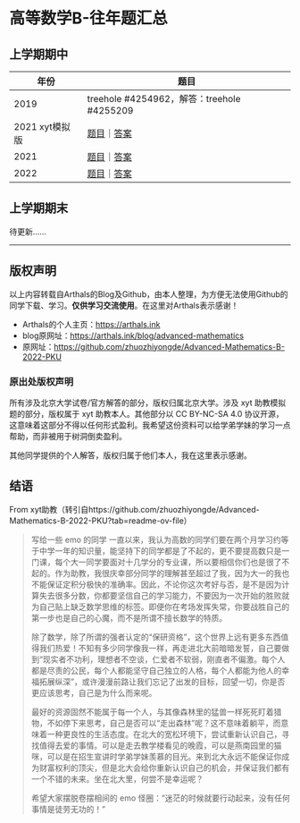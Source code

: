# 高等数学B-往年题汇总

## 上学期期中
|年份|题目|
|---|---|
|2019|treehole #4254962，解答：treehole #4255209|
|2021 xyt模拟版|[题目](https://calvinxiaocao.github.io/alohomora/adv-math-b/b1-2021midprac.pdf)｜[答案](https://calvinxiaocao.github.io/alohomora/adv-math-b/b1-2021midprac-answer.pdf)|
|2021|[题目](https://calvinxiaocao.github.io/alohomora/adv-math-b/b1-2021mid.pdf)｜[答案](https://calvinxiaocao.github.io/alohomora/adv-math-b/b1-2021mid-answer.pdf)|
|2022|[题目](https://calvinxiaocao.github.io/alohomora/adv-math-b/b1-2022mid.pdf)｜[答案](https://calvinxiaocao.github.io/alohomora/adv-math-b/b1-2022mid-answer.pdf)|

## 上学期期末

待更新……

-----

## 版权声明
以上内容转载自Arthals的Blog及Github，由本人整理，为方便无法使用Github的同学下载、学习。**仅供学习交流使用**。在这里对Arthals表示感谢！
* Arthals的个人主页：https://arthals.ink
* blog原网址：https://arthals.ink/blog/advanced-mathematics
* 原网址：https://github.com/zhuozhiyongde/Advanced-Mathematics-B-2022-PKU


### 原出处版权声明
所有涉及北京大学试卷/官方解答的部分，版权归属北京大学。涉及 xyt 助教模拟题的部分，版权属于 xyt 助教本人。其他部分以 CC BY-NC-SA 4.0 协议开源，这意味着这部分不得以任何形式盈利。我希望这份资料可以给学弟学妹的学习一点帮助，而非被用于树洞倒卖盈利。

其他同学提供的个人解答，版权归属于他们本人，我在这里表示感谢。

## 结语
From xyt助教（转引自https://github.com/zhuozhiyongde/Advanced-Mathematics-B-2022-PKU?tab=readme-ov-file）

> 写给一些 emo 的同学   一直以来，我认为高数的同学们要在两个月学习约等于中学一年的知识量，能坚持下的同学都是了不起的，更不要提高数只是一门课，每个大一同学要面对十几学分的专业课，所以要相信你们也是很了不起的。作为助教，我很庆幸部分同学的理解甚至超过了我，因为大一的我也不能保证定积分极快的准确率。因此，不论你这次考好与否，是不是因为计算失去很多分数，你都要坚信自己的学习能力，不要因为一次开始的胜败就为自己贴上缺乏数学思维的标签。即便你在考场发挥失常，你要战胜自己的第一步也是自己的心魔，而不是所谓不擅长数学的特质。
>
> 除了数学，除了所谓的强者认定的“保研资格”，这个世界上远有更多东西值得我们热爱！不知有多少同学像我一样，再走进北大前暗暗发誓，自己要做到“现实者不功利，理想者不空谈，仁爱者不软弱，刚直者不偏激。每个人都是尽责的公民，每个人都能坚守自己独立的人格，每个人都能为他人的幸福拓展纵深”，或许漫漫前路让我们忘记了出发的目标，回望一切，你是否更应该思考，自己是为什么而来呢。
>
> 最好的资源固然不能属于每一个人，与其像森林里的猛兽一样死死盯着猎物，不如停下来思考，自己是否可以“走出森林”呢？这不意味着躺平，而意味着一种更良性的生活态度。在北大的宽松环境下，尝试重新认识自己，寻找值得去爱的事情。可以是走去教学楼看见的晚霞，可以是燕南园里的猫咪，可以是在招生宣讲时学弟学妹羡慕的目光。来到北大永远不能保证你成为财富权利的顶尖，但是北大会给你重新认识自己的机会，并保证我们都有一个不错的未来。坐在北大里，何尝不是幸运呢？
>
> 希望大家摆脱卷摆相间的 emo 怪圈：“迷茫的时候就要行动起来，没有任何事情是徒劳无功的！”

